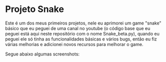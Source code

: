 # Projeto Snake
 Este é um dos meus primeiros projetos, nele eu aprimorei um game "snake" básico que eu peguei de uma canal no youtube (o código base que 
 eu peguei está aqui neste repositório com o nome Snake_beta.py), quando eu peguei ele só tinha as funcionalidades básicas e vários bugs, 
 então eu fiz várias melhorias e adicionei novos recursos para melhorar o game.

 Segue abaixo algumas screenshots:

 

 
